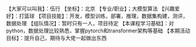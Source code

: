 【大家可以叫我】：伍行
【坐标】：北京
【专业/职业】；大模型算法
【兴趣爱好】：打篮球
【项目技能】：开发，模型训练，部署，推理，数据集构建，测评，数据处理
【组队情况】：暂时只有一人，项目待定
【本课程学习基础】：对python，数据处理比较熟悉，掌握pytorch和transformer架构等基础
【本期活动目标】：提升自己，期待与大佬一起做出东西